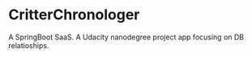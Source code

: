 # CritterChronologer
A SpringBoot SaaS.
A Udacity nanodegree project app focusing on DB relatioships.
